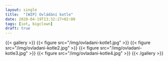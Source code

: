 ```yaml
---
layout: single
title:  "[WIP] Ovládání kotle"
date: 2020-04-19T13:32:27+02:00
tags: [iot, bigclown]
draft: true
---
```


{{< gallery >}}
  {{< figure src="/img/ovladani-kotle1.jpg" >}}
  {{< figure src="/img/ovladani-kotle2.jpg" >}}
  {{< figure src="/img/ovladani-kotle3.jpg" >}}
  {{< figure src="/img/ovladani-kotle4.jpg" >}}
{{< /gallery >}}
